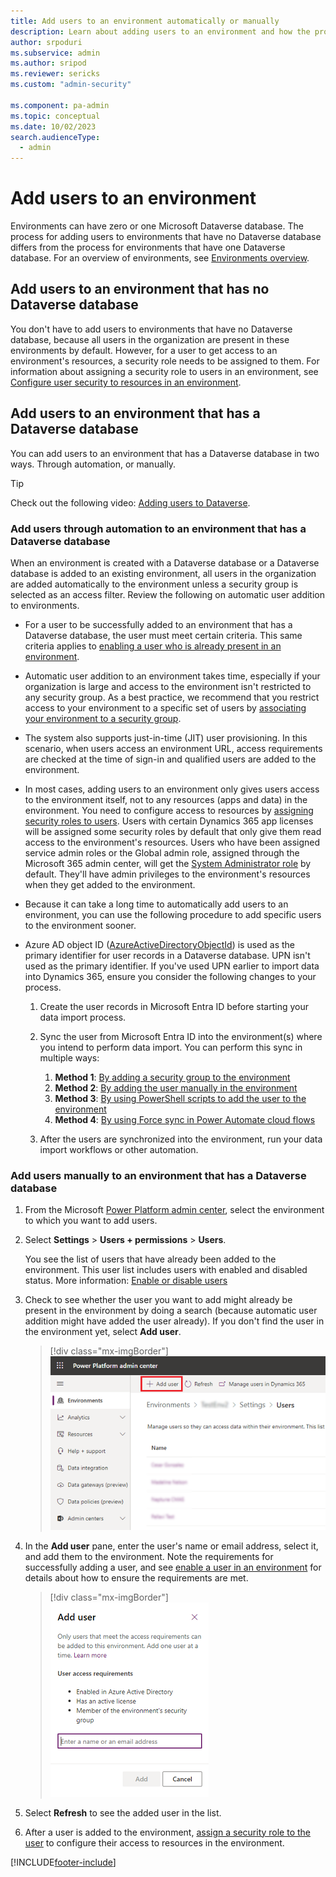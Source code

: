```yaml
---
title: Add users to an environment automatically or manually
description: Learn about adding users to an environment and how the process differs when it has a Dataverse database. Use security groups to restrict access or add specific users. 
author: srpoduri 
ms.subservice: admin
ms.author: sripod
ms.reviewer: sericks
ms.custom: "admin-security"

ms.component: pa-admin
ms.topic: conceptual
ms.date: 10/02/2023
search.audienceType: 
  - admin
---
```

# Add users to an environment  

Environments can have zero or one Microsoft Dataverse database. The process for adding users to environments that have no Dataverse database differs from the process for environments that have one Dataverse database. For an overview of environments, see [Environments overview](environments-overview.md). 

## Add users to an environment that has no Dataverse database 

You don't have to add users to environments that have no Dataverse database, because all users in the organization are present in these environments by default. However, for a user to get access to an environment's resources, a security role needs to be assigned to them. For information about assigning a security role to users in an environment, see [Configure user security to resources in an environment](database-security.md). 

## Add users to an environment that has a Dataverse database 

You can add users to an environment that has a Dataverse database in two ways. Through automation, or manually.

> [!TIP]
> Check out the following video: [Adding users to Dataverse](https://www.microsoft.com/videoplayer/embed/RWJBra).

### Add users through automation to an environment that has a Dataverse database

When an environment is created with a Dataverse database or a Dataverse database is added to an existing environment, all users in the organization are added automatically to the environment unless a security group is selected as an access filter. Review the following on automatic user addition to environments. 

- For a user to be successfully added to an environment that has a Dataverse database, the user must meet certain criteria. This same criteria applies to [enabling a user who is already present in an environment](create-users.md#enable-or-disable-user-accounts).  

- Automatic user addition to an environment takes time, especially if your organization is large and access to the environment isn't restricted to any security group. As a best practice, we recommend that you restrict access to your environment to a specific set of users by [associating your environment to a security group](control-user-access.md).

- The system also supports just-in-time (JIT) user provisioning. In this scenario, when users access an environment URL, access requirements are checked at the time of sign-in and qualified users are added to the environment. 

- In most cases, adding users to an environment only gives users access to the environment itself, not to any resources (apps and data) in the environment. You need to configure access to resources by [assigning security roles to users](database-security.md). Users with certain Dynamics 365 app licenses will be assigned some security roles by default that only give them read access to the environment's resources. Users who have been assigned service admin roles or the Global admin role, assigned through the Microsoft 365 admin center, will get the [System Administrator role](database-security.md#predefined-security-roles) by default. They'll have admin privileges to the environment's resources when they get added to the environment. 

- Because it can take a long time to automatically add users to an environment, you can use the following procedure to add specific users to the environment sooner.

- Azure AD object ID ([AzureActiveDirectoryObjectId](/dotnet/api/microsoft.crm.sdk.messages.userdetails.azureactivedirectoryobjectid)) is used as the primary identifier for user records in a Dataverse database. UPN isn't used as the primary identifier. If you've used UPN earlier to import data into Dynamics 365, ensure you consider the following changes to your process.

    1. Create the user records in Microsoft Entra ID before starting your data import process.
    
    1. Sync the user from Microsoft Entra ID into the environment(s) where you intend to perform data import.
        You can perform this sync in multiple ways: 
        
        1. **Method 1**: [By adding a security group to the environment](control-user-access.md#associate-a-security-group-with-an-environment)
        1. **Method 2**: [By adding the user manually in the environment](#add-users-manually-to-an-environment-that-has-a-dataverse-database)
        1. **Method 3**: [By using PowerShell scripts to add the user to the environment](/powershell/module/microsoft.powerapps.administration.powershell/add-adminpowerappssyncuser)
        1. **Method 4**: [By using Force sync in Power Automate cloud flows](/connectors/powerplatformforadmins/#force-sync-user)
    
    1. After the users are synchronized into the environment, run your data import workflows or other automation.

### Add users manually to an environment that has a Dataverse database

1. From the Microsoft [Power Platform admin center](https://admin.powerplatform.microsoft.com), select the environment to which you want to add users. 

2. Select **Settings** > **Users + permissions** > **Users**. 

   You see the list of users that have already been added to the environment. This user list includes users with enabled and disabled status. More information: [Enable or disable users](create-users.md#enable-or-disable-user-accounts) 

3. Check to see whether the user you want to add might already be present in the environment by doing a search (because automatic user addition might have added the user already). If you don't find the user in the environment yet, select **Add user**. 

   > [!div class="mx-imgBorder"] 
   > ![Add user.](media/add-user.png "Add user")

4. In the **Add user** pane, enter the user's name or email address, select it, and add them to the environment. Note the requirements for successfully adding a user, and see [enable a user in an environment](create-users.md#enable-or-disable-user-accounts) for details about how to ensure the requirements are met. 

   > [!div class="mx-imgBorder"] 
   > ![Enter name.](media/add-user-enter-name.png "Enter name")

5. Select **Refresh** to see the added user in the list.

6. After a user is added to the environment, [assign a security role to the user](database-security.md) to configure their access to resources in the environment. 

[!INCLUDE[footer-include](../includes/footer-banner.md)]
